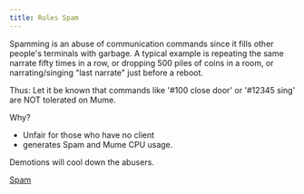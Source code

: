 ```yaml
---
title: Rules Spam
---
```


Spamming is an abuse of communication commands since it fills other
people's terminals with garbage. A typical example is repeating the same
narrate fifty times in a row, or dropping 500 piles of coins in a room,
or narrating/singing "last narrate" just before a reboot.

Thus: Let it be known that commands like '#100 close door' or '#12345
sing' are NOT tolerated on Mume.

Why?

- Unfair for those who have no client
- generates Spam and Mume CPU usage.

Demotions will cool down the abusers.

[Spam](Category:Rules "wikilink")